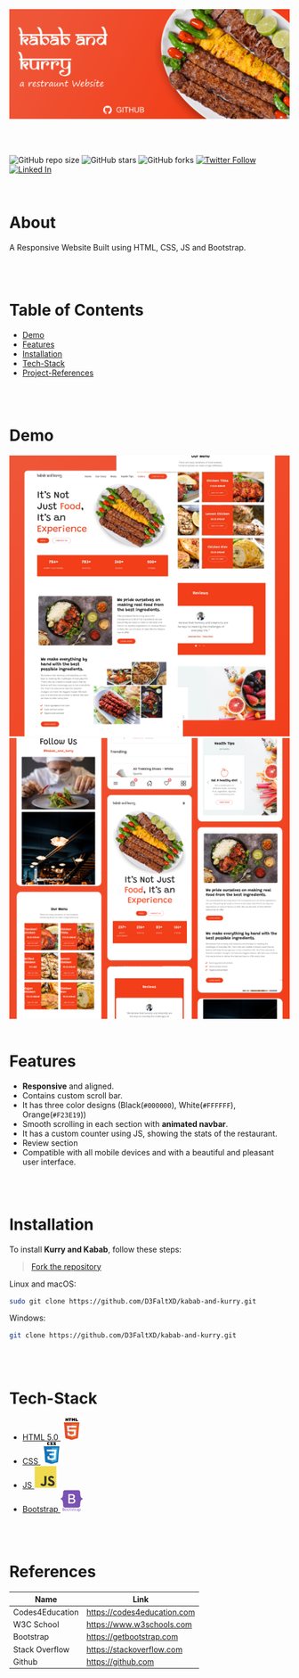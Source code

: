 <div><img src="images\banner.png" ></div>

<br><br>

![GitHub repo size](https://img.shields.io/github/repo-size/D3FaltXD/kabab-and-kurry)
![GitHub stars](https://img.shields.io/github/stars/D3FaltXD/kabab-and-kurry)
![GitHub forks](https://img.shields.io/github/forks/D3FaltXD/kabab-and-kurry)
[![Twitter Follow](https://img.shields.io/twitter/follow/G2Ahri?style=social)](https://twitter.com/intent/follow?screen_name=G2Ahri)
[![Linked In](https://img.shields.io/badge/LinkedIn-0077B5?style=for-the-badge&logo=linkedin&logoColor=white)](https://www.linkedin.com/in/roy-sayan-lpu/)

<br>

# About

A Responsive Website Built using HTML, CSS, JS and Bootstrap.

<br>
<br>

# Table of Contents
- [Demo](#Demo)
- [Features](#Features)
- [Installation](#Installation)
- [Tech-Stack](#Tech-Stack)
- [Project-References](#References)

<br>
<br>

# Demo

<img src="images\webdemo.jpg">
<img src="images\phone-website.png">

<br>
<br>

# Features

- **Responsive** and aligned.
- Contains custom scroll bar.
- It has three color designs (Black(`#000000`), White(`#FFFFFF`), Orange(`#F23E19`))
- Smooth scrolling in each section with **animated navbar**.
- It has a custom counter using JS, showing the stats of the restaurant.
- Review section 
- Compatible with all mobile devices and with a beautiful and pleasant user interface.

<br>
<br>

# Installation

To install **Kurry and Kabab**, follow these steps:

> [Fork the repository](https://github.com/D3FaltXD/kabab-and-kurry/fork) 

Linux and macOS:

```bash
sudo git clone https://github.com/D3FaltXD/kabab-and-kurry.git
```

Windows:

```bash
git clone https://github.com/D3FaltXD/kabab-and-kurry.git
```

<br>
<br>

# Tech-Stack

- <div><a href="https://www.w3.org/html/" target="_blank">HTML 5.0 <img src="https://raw.githubusercontent.com/devicons/devicon/master/icons/html5/html5-original-wordmark.svg" alt="html5" width="40" height="40"/> </a></div>

- <div><a href="https://www.w3schools.com/css/" target="_blank"> CSS <img src="https://raw.githubusercontent.com/devicons/devicon/master/icons/css3/css3-original-wordmark.svg" alt="css3" width="40" height="40"/> </a>

- <div><a href="https://developer.mozilla.org/en-US/docs/Web/JavaScript" target="_blank"> JS <img src="https://raw.githubusercontent.com/devicons/devicon/master/icons/javascript/javascript-original.svg" alt="javascript" width="40" height="40"/> </a></div>

- <div><a href="https://developer.mozilla.org/en-US/docs/Web/JavaScript" target="_blank">  Bootstrap  <img src="https://github.com/devicons/devicon/blob/master/icons/bootstrap/bootstrap-plain-wordmark.svg" alt="bootstrap" width="40" height="40"/> </a></div>

<br>
<br>

# References

| Name | Link |
| --- | ---|
| Codes4Education | https://codes4education.com |
| W3C School | https://www.w3schools.com |
| Bootstrap | https://getbootstrap.com |
| Stack Overflow | https://stackoverflow.com |
| Github | https://github.com |
